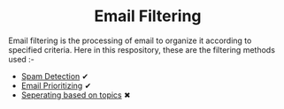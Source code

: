 <h1 align='center'>Email Filtering</h1>

Email filtering is the processing of email to organize it according to specified criteria. Here in this respository, these are the filtering methods used :-

<ul>
  <li><a href="https://github.com/ratansingh98/Email-Filtering/tree/master/Spam%20Detection">Spam Detection</a> &#10004;	</li>
  <li><a href="https://github.com/ratansingh98/Email-Filtering/tree/master/Email%20Prioritizing">Email Prioritizing</a> &#10004;	</li>
  <li><a href="https://github.com/ratansingh98/Email-Filtering/tree/master/Seperating%20based%20on%20topics">Seperating based on topics</a> &#10006;</li>
</ul>  

